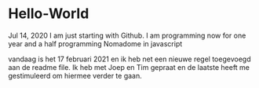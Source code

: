 # Hello-World
Jul 14, 2020
I am just starting with Github. I am programming now for one year and a half programming Nomadome in javascript

vandaag is het 17 februari 2021 en ik heb net een nieuwe regel toegevoegd aan de readme file. Ik heb met Joep en Tim gepraat en de laatste heeft me gestimuleerd om hiermee verder te gaan.
